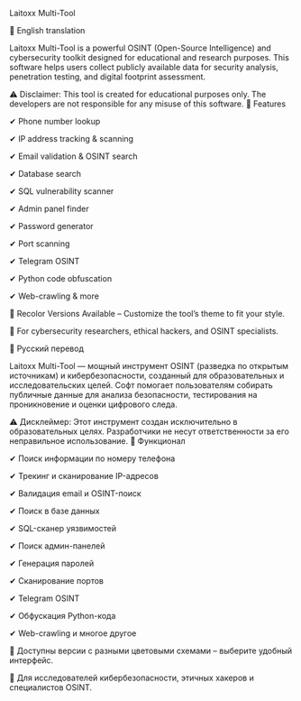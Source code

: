 Laitoxx Multi-Tool

📌 English translation

Laitoxx Multi-Tool is a powerful OSINT (Open-Source Intelligence) and cybersecurity toolkit designed for educational and research purposes. This software helps users collect publicly available data for security analysis, penetration testing, and digital footprint assessment.

⚠ Disclaimer: This tool is created for educational purposes only. The developers are not responsible for any misuse of this software.
🔹 Features

✔ Phone number lookup

✔ IP address tracking & scanning

✔ Email validation & OSINT search

✔ Database search

✔ SQL vulnerability scanner

✔ Admin panel finder

✔ Password generator

✔ Port scanning

✔ Telegram OSINT

✔ Python code obfuscation

✔ Web-crawling & more

🎨 Recolor Versions Available – Customize the tool’s theme to fit your style.

📌 For cybersecurity researchers, ethical hackers, and OSINT specialists.


📌 Русский перевод

Laitoxx Multi-Tool — мощный инструмент OSINT (разведка по открытым источникам) и кибербезопасности, созданный для образовательных и исследовательских целей. Софт помогает пользователям собирать публичные данные для анализа безопасности, тестирования на проникновение и оценки цифрового следа.

⚠ Дисклеймер: Этот инструмент создан исключительно в образовательных целях. Разработчики не несут ответственности за его неправильное использование.
🔹 Функционал

✔ Поиск информации по номеру телефона

✔ Трекинг и сканирование IP-адресов

✔ Валидация email и OSINT-поиск

✔ Поиск в базе данных

✔ SQL-сканер уязвимостей

✔ Поиск админ-панелей

✔ Генерация паролей

✔ Сканирование портов

✔ Telegram OSINT

✔ Обфускация Python-кода

✔ Web-crawling и многое другое

🎨 Доступны версии с разными цветовыми схемами – выберите удобный интерфейс.

📌 Для исследователей кибербезопасности, этичных хакеров и специалистов OSINT.
